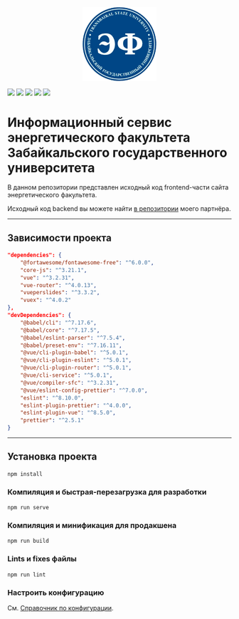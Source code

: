 <p align="center" width="100%">
    <img width="33%" src="./src/assets/logo.png"> 
</p>

![](https://img.shields.io/npm/v/npm)
![](https://img.shields.io/github/languages/code-size/LevasyukDY/EnergyFacultyWebsite) 
![](https://img.shields.io/github/commit-activity/w/LevasyukDY/EnergyFacultyWebsite)
![](https://img.shields.io/github/last-commit/LevasyukDY/EnergyFacultyWebsite)
![](https://img.shields.io/badge/partner-github.com%2FTseplyaevAF-red)


# Информационный сервис энергетического факультета Забайкальского государственного университета

В данном репозитории представлен исходный код frontend-части сайта энергетического факультета.

Исходный код backend вы можете найти [в репозитории](https://github.com/TseplyaevAF/energy_faculty) моего партнёра.

***

## Зависимости проекта
```json
"dependencies": {
    "@fortawesome/fontawesome-free": "^6.0.0",
    "core-js": "^3.21.1",
    "vue": "^3.2.31",
    "vue-router": "^4.0.13",
    "vueperslides": "^3.3.2",
    "vuex": "^4.0.2"
},
"devDependencies": {
    "@babel/cli": "^7.17.6",
    "@babel/core": "^7.17.5",
    "@babel/eslint-parser": "^7.5.4",
    "@babel/preset-env": "^7.16.11",
    "@vue/cli-plugin-babel": "^5.0.1",
    "@vue/cli-plugin-eslint": "^5.0.1",
    "@vue/cli-plugin-router": "^5.0.1",
    "@vue/cli-service": "^5.0.1",
    "@vue/compiler-sfc": "^3.2.31",
    "@vue/eslint-config-prettier": "^7.0.0",
    "eslint": "^8.10.0",
    "eslint-plugin-prettier": "^4.0.0",
    "eslint-plugin-vue": "^8.5.0",
    "prettier": "^2.5.1"
}
```
***
## Установка проекта
```
npm install
```

### Компиляция и быстрая-перезагрузка для разработки
```
npm run serve
```

### Компиляция и минификация для продакшена
```
npm run build
```

### Lints и fixes файлы
```
npm run lint
```

### Настроить конфигурацию
См. [Справочник по конфигурации](https://cli.vuejs.org/config/).

